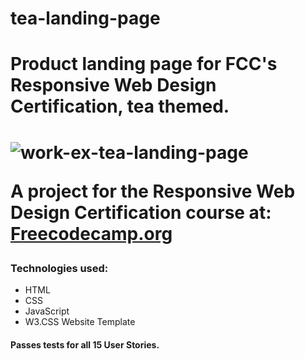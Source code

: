 # tea-landing-page
<h1>Product landing page for FCC's Responsive Web Design Certification, tea themed.<h1>

![work-ex-tea-landing-page](https://user-images.githubusercontent.com/50532773/105250692-303cdc80-5b48-11eb-89ff-3442a560e785.jpg)

<p>A project for the Responsive Web Design Certification course at: <a href="https://www.freecodecamp.org" target="_blank">Freecodecamp.org </a></p>

<h3>Technologies used: </h3>
<ul>
<li>HTML</li>
<li>CSS</li>
<li>JavaScript</li>
<li>W3.CSS Website Template</li>
</ul>

<h4>Passes tests for all 15 User Stories.</h4>
